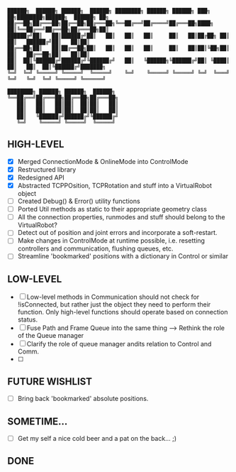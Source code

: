 ```text
██████╗  ██████╗ ██████╗  ██████╗ ████████╗ ██████╗ ██████╗ ███╗   ██╗████████╗██████╗  ██████╗ ██╗     
██╔══██╗██╔═══██╗██╔══██╗██╔═══██╗╚══██╔══╝██╔════╝██╔═══██╗████╗  ██║╚══██╔══╝██╔══██╗██╔═══██╗██║     
██████╔╝██║   ██║██████╔╝██║   ██║   ██║   ██║     ██║   ██║██╔██╗ ██║   ██║   ██████╔╝██║   ██║██║     
██╔══██╗██║   ██║██╔══██╗██║   ██║   ██║   ██║     ██║   ██║██║╚██╗██║   ██║   ██╔══██╗██║   ██║██║     
██║  ██║╚██████╔╝██████╔╝╚██████╔╝   ██║   ╚██████╗╚██████╔╝██║ ╚████║   ██║   ██║  ██║╚██████╔╝███████╗
╚═╝  ╚═╝ ╚═════╝ ╚═════╝  ╚═════╝    ╚═╝    ╚═════╝ ╚═════╝ ╚═╝  ╚═══╝   ╚═╝   ╚═╝  ╚═╝ ╚═════╝ ╚══════╝
                                                                                                        
████████╗ ██████╗ ██████╗  ██████╗ 
╚══██╔══╝██╔═══██╗██╔══██╗██╔═══██╗
   ██║   ██║   ██║██║  ██║██║   ██║
   ██║   ██║   ██║██║  ██║██║   ██║
   ██║   ╚██████╔╝██████╔╝╚██████╔╝
   ╚═╝    ╚═════╝ ╚═════╝  ╚═════╝ 
```

## HIGH-LEVEL
- [x] Merged ConnectionMode & OnlineMode into ControlMode
- [x] Restructured library
- [x] Redesigned API
- [x] Abstracted TCPPOsition, TCPRotation and stuff into a VirtualRobot object
- [ ] Created Debug() & Error() utility functions
- [ ] Ported Util methods as static to their appropriate geometry class 
- [ ] All the connection properties, runmodes and stuff should belong to the VirtualRobot?
- [ ] Detect out of position and joint errors and incorporate a soft-restart.
- [ ] Make changes in ControlMode at runtime possible, i.e. resetting controllers and communication, flushing queues, etc.
- [ ] Streamline 'bookmarked' positions with a dictionary in Control or similar 

## LOW-LEVEL
- [ ] Low-level methods in Communication should not check for !isConnected, but rather just the object they need to perform their function. Only high-level functions should operate based on connection status.
- [ ] Fuse Path and Frame Queue into the same thing --> Rethink the role of the Queue manager
- [ ] Clarify the role of queue manager andits relation to Control and Comm.
- [ ] 

## FUTURE WISHLIST
- [ ] Bring back 'bookmarked' absolute positions.

## SOMETIME...
- [ ] Get my self a nice cold beer and a pat on the back... ;)


## DONE


